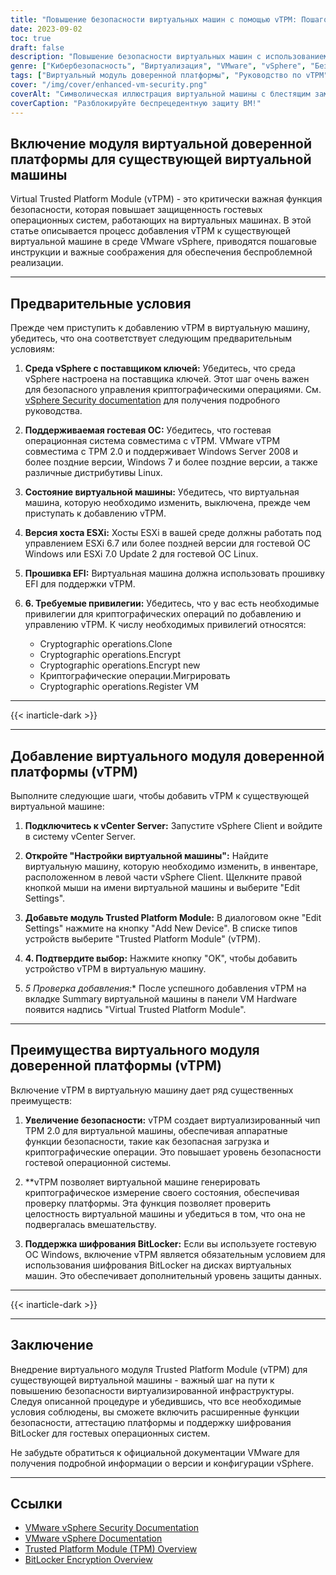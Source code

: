 ```yaml
---
title: "Повышение безопасности виртуальных машин с помощью vTPM: Пошаговое руководство"
date: 2023-09-02
toc: true
draft: false
description: "Повышение безопасности виртуальных машин с использованием vTPM с помощью нашего исчерпывающего пошагового руководства, обеспечивающего аттестацию платформы и поддержку шифрования BitLocker."
genre: ["Кибербезопасность", "Виртуализация", "VMware", "vSphere", "Безопасность", "Модуль доверенной платформы", "vTPM", "Гостевая ОС", "Шифрование", "Аттестация платформы"]
tags: ["Виртуальный модуль доверенной платформы", "Руководство по vTPM", "Повышенная безопасность виртуальных машин", "Аттестация платформы", "Шифрование BitLocker", "VMware vSphere", "Безопасность виртуализации", "Кибербезопасность", "Защита гостевой ОС", "Аппаратное обеспечение ВМ", "TPM 2.0", "Безопасная загрузка", "Криптографические операции", "Лучшие практики обеспечения безопасности виртуальных машин", "Сервер vCenter", "Хосты ESXi", "Встроенное ПО EFI", "Ключевой поставщик", "Документация VMware", "Windows Server", "Windows 7", "ОС Linux", "Безопасное конфигурирование ВМ", "Особенности безопасности", "Клиент vSphere", "Виртуальный чип", "Защита информации", "Обнаружение несанкционированного доступа", "Проверка целостности ВМ", "Безопасность VMware"]
cover: "/img/cover/enhanced-vm-security.png"
coverAlt: "Символическая иллюстрация виртуальной машины с блестящим замком, представляющая повышенную безопасность с помощью vTPM."
coverCaption: "Разблокируйте беспрецедентную защиту ВМ!"
---
```


## Включение модуля виртуальной доверенной платформы для существующей виртуальной машины

Virtual Trusted Platform Module (vTPM) - это критически важная функция безопасности, которая повышает защищенность гостевых операционных систем, работающих на виртуальных машинах. В этой статье описывается процесс добавления vTPM к существующей виртуальной машине в среде VMware vSphere, приводятся пошаговые инструкции и важные соображения для обеспечения беспроблемной реализации.

______

## Предварительные условия

Прежде чем приступить к добавлению vTPM в виртуальную машину, убедитесь, что она соответствует следующим предварительным условиям:

1. **Среда vSphere с поставщиком ключей:** Убедитесь, что среда vSphere настроена на поставщика ключей. Этот шаг очень важен для безопасного управления криптографическими операциями. См. [vSphere Security documentation](https://docs.vmware.com/en/VMware-vSphere/7.0/com.vmware.vsphere.security.doc/GUID-52188148-C579-4F6A-8335-CFBCE0DD2167.html) для получения подробного руководства.

2. **Поддерживаемая гостевая ОС:** Убедитесь, что гостевая операционная система совместима с vTPM. VMware vTPM совместима с TPM 2.0 и поддерживает Windows Server 2008 и более поздние версии, Windows 7 и более поздние версии, а также различные дистрибутивы Linux.

3. **Состояние виртуальной машины:** Убедитесь, что виртуальная машина, которую необходимо изменить, выключена, прежде чем приступать к добавлению vTPM.

4. **Версия хоста ESXi:** Хосты ESXi в вашей среде должны работать под управлением ESXi 6.7 или более поздней версии для гостевой ОС Windows или ESXi 7.0 Update 2 для гостевой ОС Linux.

5. **Прошивка EFI:** Виртуальная машина должна использовать прошивку EFI для поддержки vTPM.

6. **6. Требуемые привилегии:** Убедитесь, что у вас есть необходимые привилегии для криптографических операций по добавлению и управлению vTPM. К числу необходимых привилегий относятся:
   - Cryptographic operations.Clone
   - Cryptographic operations.Encrypt
   - Cryptographic operations.Encrypt new
   - Криптографические операции.Мигрировать
   - Cryptographic operations.Register VM

______
{{< inarticle-dark >}}
______

## Добавление виртуального модуля доверенной платформы (vTPM)

Выполните следующие шаги, чтобы добавить vTPM к существующей виртуальной машине:

1. **Подключитесь к vCenter Server:** Запустите vSphere Client и войдите в систему vCenter Server.

2. **Откройте "Настройки виртуальной машины":** Найдите виртуальную машину, которую необходимо изменить, в инвентаре, расположенном в левой части vSphere Client. Щелкните правой кнопкой мыши на имени виртуальной машины и выберите "Edit Settings".

3. **Добавьте модуль Trusted Platform Module:** В диалоговом окне "Edit Settings" нажмите на кнопку "Add New Device". В списке типов устройств выберите "Trusted Platform Module" (vTPM).

4. **4. Подтвердите выбор:** Нажмите кнопку "OK", чтобы добавить устройство vTPM в виртуальную машину.

5. **5* Проверка добавления:** После успешного добавления vTPM на вкладке Summary виртуальной машины в панели VM Hardware появится надпись "Virtual Trusted Platform Module".

______

## Преимущества виртуального модуля доверенной платформы (vTPM)

Включение vTPM в виртуальную машину дает ряд существенных преимуществ:

1. **Увеличение безопасности:** vTPM создает виртуализированный чип TPM 2.0 для виртуальной машины, обеспечивая аппаратные функции безопасности, такие как безопасная загрузка и криптографические операции. Это повышает уровень безопасности гостевой операционной системы.

2. **vTPM позволяет виртуальной машине генерировать криптографическое измерение своего состояния, обеспечивая проверку платформы. Эта функция позволяет проверить целостность виртуальной машины и убедиться в том, что она не подвергалась вмешательству.

3. **Поддержка шифрования BitLocker:** Если вы используете гостевую ОС Windows, включение vTPM является обязательным условием для использования шифрования BitLocker на дисках виртуальных машин. Это обеспечивает дополнительный уровень защиты данных.

______
{{< inarticle-dark >}}
______

## Заключение

Внедрение виртуального модуля Trusted Platform Module (vTPM) для существующей виртуальной машины - важный шаг на пути к повышению безопасности виртуализированной инфраструктуры. Следуя описанной процедуре и убедившись, что все необходимые условия соблюдены, вы сможете включить расширенные функции безопасности, аттестацию платформы и поддержку шифрования BitLocker для гостевых операционных систем.

Не забудьте обратиться к официальной документации VMware для получения подробной информации о версии и конфигурации vSphere.

______

## Ссылки

- [VMware vSphere Security Documentation](https://docs.vmware.com/en/VMware-vSphere/7.0/com.vmware.vsphere.security.doc/GUID-52188148-C579-4F6A-8335-CFBCE0DD2167.html)
- [VMware vSphere Documentation](https://docs.vmware.com/en/VMware-vSphere/index.html)
- [Trusted Platform Module (TPM) Overview](https://docs.vmware.com/en/VMware-vSphere/7.0/com.vmware.vsphere.vm_admin.doc/GUID-A43B6914-E5F9-4CB1-9277-448AC9C467FB.html)
- [BitLocker Encryption Overview](https://docs.microsoft.com/en-us/windows/security/information-protection/bitlocker/bitlocker-overview)

